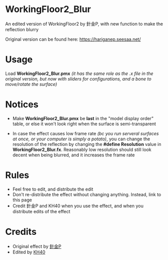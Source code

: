 # WorkingFloor2_Blur
An edited version of WorkingFloor2 by 針金P, with new function to make the reflection blurry

Original version can be found here: https://hariganep.seesaa.net/

# Usage
Load **WorkingFloor2_Blur.pmx** *(it has the same role as the .x file in the original version, but now with sliders for configurations, and a bone to move/rotate the surface)*

# Notices
- Make **WorkingFloor2_Blur.pmx** be **last** in the "model display order" table, or else it won't look right when the surface is semi-transparent

- In case the effect causes low frame rate *(bc you run serveral surfaces at once, or your computer is simply a potato)*, you can change the resolution of the reflection by changing the **#define Resolution** value in **WorkingFloor2_Blur.fx**. Reasonably low resolution should still look decent when being blurred, and it increases the frame rate

# Rules
- Feel free to edit, and distribute the edit
- Don't re-distribute the effect without changing anything. Instead, link to this page
- Credit 針金P and KH40 when you use the effect, and when you distribute edits of the effect

# Credits
- Original effect by [針金P](https://twitter.com/hariganep)
- Edited by [KH40](https://twitter.com/khoast40)
